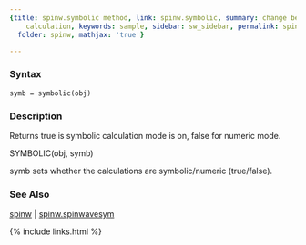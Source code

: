 ```yaml
---
{title: spinw.symbolic method, link: spinw.symbolic, summary: change between symbolic/numeric
    calculation, keywords: sample, sidebar: sw_sidebar, permalink: spinw_symbolic,
  folder: spinw, mathjax: 'true'}

---
```


### Syntax

`symb = symbolic(obj)`

### Description

Returns true is symbolic calculation mode is on, false for numeric mode.
 
SYMBOLIC(obj, symb)
 
symb sets whether the calculations are symbolic/numeric (true/false).
 

### See Also

[spinw](spinw) \| [spinw.spinwavesym](spinw_spinwavesym)

{% include links.html %}
